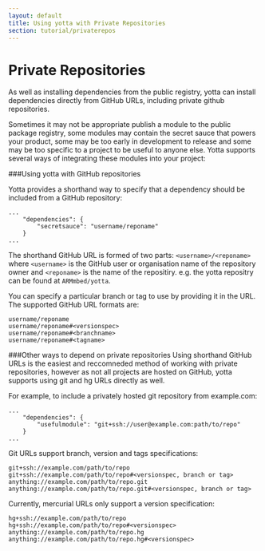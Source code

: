 ```yaml
---
layout: default
title: Using yotta with Private Repositories
section: tutorial/privaterepos
---
```


# Private Repositories

As well as installing dependencies from the public registry, yotta can install dependencies directly from GitHub URLs, including private github repositories.

Sometimes it may not be appropriate publish a module to the public package registry, some modules may contain the secret sauce that powers your product, some may be too early in development to release and some may be too specific to a project to be useful to anyone else. Yotta supports several ways of integrating these modules into your project:

###Using yotta with GitHub repositories

Yotta provides a shorthand way to specify that a dependency should be included from a GitHub repository:

```
...
	"dependencies": {
		"secretsauce": "username/reponame"
	}
...
```

The shorthand GitHub URL is formed of two parts: `<username>/<reponame>` where `<username>` is the GitHub user or organisation name of the repository owner and `<reponame>` is the name of the repositiry. e.g. the yotta repositry can be found at `ARMmbed/yotta`.

You can specify a particular branch or tag to use by providing it in the URL. The supported GitHub URL formats are:

```
username/reponame
username/reponame#<versionspec>
username/reponame#<branchname>
username/reponame#<tagname>
```


###Other ways to depend on private repositories 
Using shorthand GitHub URLs is the easiest and reccomneded method of working with private repositories, however as not all projects are hosted on GitHub, yotta supports using git and hg URLs directly as well.

For example, to include a privately hosted git repository from example.com:

```
...
	"dependencies": {
		"usefulmodule": "git+ssh://user@example.com:path/to/repo"
	}
...
```

Git URLs support branch, version and tags specifications:

```
git+ssh://example.com/path/to/repo
git+ssh://example.com/path/to/repo#<versionspec, branch or tag>
anything://example.com/path/to/repo.git
anything://example.com/path/to/repo.git#<versionspec, branch or tag>
```

Currently, mercurial URLs only support a version specification:

```
hg+ssh://example.com/path/to/repo
hg+ssh://example.com/path/to/repo#<versionspec>
anything://example.com/path/to/repo.hg
anything://example.com/path/to/repo.hg#<versionspec>
```

